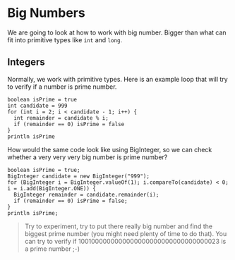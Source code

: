 # Big Numbers

We are going to look at how to work with big number. Bigger than what can fit into primitive types like `int` and `long`.

## Integers

Normally, we work with primitive types. Here is an example loop that will try to verify if a number is prime number.

```
boolean isPrime = true
int candidate = 999
for (int i = 2; i < candidate - 1; i++) {
  int remainder = candidate % i;
  if (remainder == 0) isPrime = false
}
println isPrime
```

How would the same code look like using BigInteger, so we can check whether a very very very big number is prime number?

```
boolean isPrime = true;
BigInteger candidate = new BigInteger("999");
for (BigInteger i = BigInteger.valueOf(1); i.compareTo(candidate) < 0; i = i.add(BigInteger.ONE)) {
  BigInteger remainder = candidate.remainder(i);
  if (remainder == 0) isPrime = false;
}
println isPrime;
```

> Try to experiment, try to put there really big number and find the biggest prime number \(you might need plenty of time to do that\). You can try to verify if 1001000000000000000000000000000000023 is a prime number ;-\)



